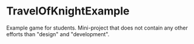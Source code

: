 # TravelOfKnightExample
Example game for students. Mini-project that does not contain any other efforts than "design" and "development".
